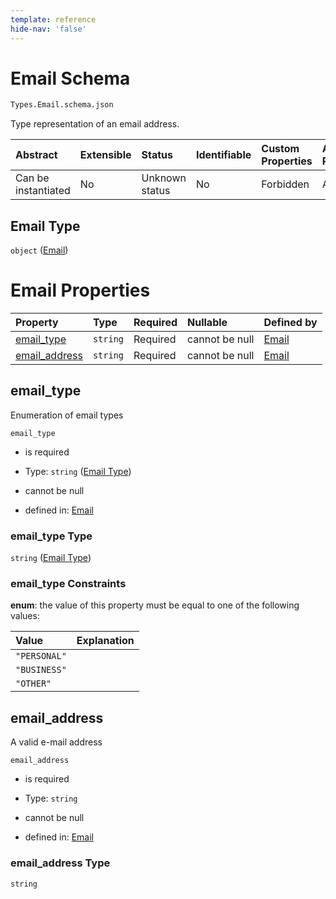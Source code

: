 ```yaml
---
template: reference
hide-nav: 'false'
---
```


# Email Schema

```txt
Types.Email.schema.json
```

Type representation of an email address.

| Abstract            | Extensible | Status         | Identifiable | Custom Properties | Additional Properties | Access Restrictions | Defined In                                                             |
| :------------------ | :--------- | :------------- | :----------- | :---------------- | :-------------------- | :------------------ | :--------------------------------------------------------------------- |
| Can be instantiated | No         | Unknown status | No           | Forbidden         | Allowed               | none                | [Email.schema.json](../types/Email.schema.json "open original schema") |

## Email Type

`object` ([Email](email.md))

# Email Properties

| Property                        | Type     | Required | Nullable       | Defined by                                                                                     |
| :------------------------------ | :------- | :------- | :------------- | :--------------------------------------------------------------------------------------------- |
| [email_type](#email_type)       | `string` | Required | cannot be null | [Email](email-properties-email-type.md "Enums.Email.schema.json#/properties/email_type")       |
| [email_address](#email_address) | `string` | Required | cannot be null | [Email](email-properties-email_address.md "Types.Email.schema.json#/properties/email_address") |

## email_type

Enumeration of email types

`email_type`

*   is required

*   Type: `string` ([Email Type](email-properties-email-type.md))

*   cannot be null

*   defined in: [Email](email-properties-email-type.md "Enums.Email.schema.json#/properties/email_type")

### email_type Type

`string` ([Email Type](email-properties-email-type.md))

### email_type Constraints

**enum**: the value of this property must be equal to one of the following values:

| Value        | Explanation |
| :----------- | :---------- |
| `"PERSONAL"` |             |
| `"BUSINESS"` |             |
| `"OTHER"`    |             |

## email_address

A valid e-mail address

`email_address`

*   is required

*   Type: `string`

*   cannot be null

*   defined in: [Email](email-properties-email_address.md "Types.Email.schema.json#/properties/email_address")

### email_address Type

`string`
